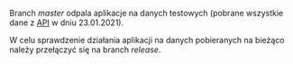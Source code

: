 Branch *master* odpala aplikacje na danych testowych (pobrane wszystkie dane z [API](https://powietrze.gios.gov.pl/pjp/content/api) w dniu 23.01.2021).


W celu sprawdzenie działania aplikacji na danych pobieranych na bieżąco należy przełączyć się na branch *release*.